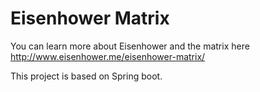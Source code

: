 # Eisenhower Matrix

You can learn more about Eisenhower and the matrix here http://www.eisenhower.me/eisenhower-matrix/

This project is based on Spring boot.
